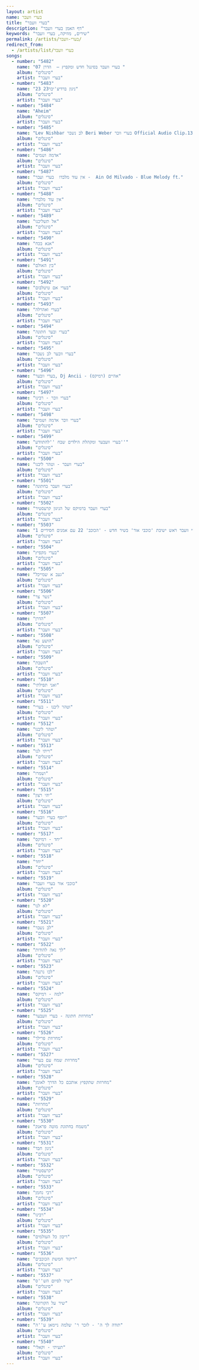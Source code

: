 ```yaml
---
layout: artist
name: בערי וועבר
title: "בערי וועבר"
description: "דף האמן בערי וועבר"
keywords: "שירים, מוזיקה, בערי וועבר"
permalink: /artists/בערי-וועבר/
redirect_from:
  - /artists/list/בערי וועבר
songs:
  - number: "5482"
    name: "07 בערי וועבר בסינגל חדש ומקפיץ –  הדרן "
    album: "סינגלים"
    artist: "בערי וועבר"
  - number: "5483"
    name: "23 23ניגון ברדיצ'יבר"
    album: "סינגלים"
    artist: "בערי וועבר"
  - number: "5484"
    name: "Aheim"
    album: "סינגלים"
    artist: "בערי וועבר"
  - number: "5485"
    name: "Lev Nishbar לב נשבר Beri Weber בערי וובר Official Audio Clip.136"
    album: "סינגלים"
    artist: "בערי וועבר"
  - number: "5486"
    name: "אדמה ושמים"
    album: "סינגלים"
    artist: "בערי וועבר"
  - number: "5487"
    name: "אין עוד מלבדו  בערי ועבר -  Ain Od Milvado - Blue Melody ft."
    album: "סינגלים"
    artist: "בערי וועבר"
  - number: "5488"
    name: "אין עוד מלבדו"
    album: "סינגלים"
    artist: "בערי וועבר"
  - number: "5489"
    name: "אל תשליכנו"
    album: "סינגלים"
    artist: "בערי וועבר"
  - number: "5490"
    name: "אנא בכח"
    album: "סינגלים"
    artist: "בערי וועבר"
  - number: "5491"
    name: "בין האולם"
    album: "סינגלים"
    artist: "בערי וועבר"
  - number: "5492"
    name: "בערי אם טיטלבום"
    album: "סינגלים"
    artist: "בערי וועבר"
  - number: "5493"
    name: "בערי ואהרלה"
    album: "סינגלים"
    artist: "בערי וועבר"
  - number: "5494"
    name: "בערי ובער חתונה"
    album: "סינגלים"
    artist: "בערי וועבר"
  - number: "5495"
    name: "בערי וובער לב נשבר"
    album: "סינגלים"
    artist: "בערי וועבר"
  - number: "5496"
    name: "בערי וובער, Dj Ancii - אהיים (רמיקס)"
    album: "סינגלים"
    artist: "בערי וועבר"
  - number: "5497"
    name: "בערי וובר - רבינו"
    album: "סינגלים"
    artist: "בערי וועבר"
  - number: "5498"
    name: "בערי וובר אדמה ושמים"
    album: "סינגלים"
    artist: "בערי וועבר"
  - number: "5499"
    name: "בערי וועבער ומקהלת הילדים שבח ''להתוודע''"
    album: "סינגלים"
    artist: "בערי וועבר"
  - number: "5500"
    name: "בערי וועבר - וטהר ליבנו"
    album: "סינגלים"
    artist: "בערי וועבר"
  - number: "5501"
    name: "בערי וועבר בחתונה"
    album: "סינגלים"
    artist: "בערי וועבר"
  - number: "5502"
    name: "בערי וועבר ברמיקס של הניגון קרעסטיר"
    album: "סינגלים"
    artist: "בערי וועבר"
  - number: "5503"
    name: "בערי וועבר ראש ישיבת 'כוכבי אור' בשיר חדש - 'הכוכב' 22 עם אמנים חסידיים 1"
    album: "סינגלים"
    artist: "בערי וועבר"
  - number: "5504"
    name: "בערי מקפיץ"
    album: "סינגלים"
    artist: "בערי וועבר"
  - number: "5505"
    name: "געב א שמייכל"
    album: "סינגלים"
    artist: "בערי וועבר"
  - number: "5506"
    name: "גשר צר"
    album: "סינגלים"
    artist: "בערי וועבר"
  - number: "5507"
    name: "הדרן"
    album: "סינגלים"
    artist: "בערי וועבר"
  - number: "5508"
    name: "הושע נא"
    album: "סינגלים"
    artist: "בערי וועבר"
  - number: "5509"
    name: "השבת"
    album: "סינגלים"
    artist: "בערי וועבר"
  - number: "5510"
    name: "ואני תפילתי"
    album: "סינגלים"
    artist: "בערי וועבר"
  - number: "5511"
    name: "וטהר ליבנו - בערי"
    album: "סינגלים"
    artist: "בערי וועבר"
  - number: "5512"
    name: "וטהר ליבנו"
    album: "סינגלים"
    artist: "בערי וועבר"
  - number: "5513"
    name: "וייתי לנו"
    album: "סינגלים"
    artist: "בערי וועבר"
  - number: "5514"
    name: "ושמרו"
    album: "סינגלים"
    artist: "בערי וועבר"
  - number: "5515"
    name: "יהי רצון"
    album: "סינגלים"
    artist: "בערי וועבר"
  - number: "5516"
    name: "יוסף בערי וובער"
    album: "סינגלים"
    artist: "בערי וועבר"
  - number: "5517"
    name: "יחד - רמיקס"
    album: "סינגלים"
    artist: "בערי וועבר"
  - number: "5518"
    name: "יחד"
    album: "סינגלים"
    artist: "בערי וועבר"
  - number: "5519"
    name: "כוכבי אור בערי וועבר"
    album: "סינגלים"
    artist: "בערי וועבר"
  - number: "5520"
    name: "לא לנו"
    album: "סינגלים"
    artist: "בערי וועבר"
  - number: "5521"
    name: "לב נשבר"
    album: "סינגלים"
    artist: "בערי וועבר"
  - number: "5522"
    name: "לך נאה להודות"
    album: "סינגלים"
    artist: "בערי וועבר"
  - number: "5523"
    name: "לכו נרננה"
    album: "סינגלים"
    artist: "בערי וועבר"
  - number: "5524"
    name: "למה - רמיקס"
    album: "סינגלים"
    artist: "בערי וועבר"
  - number: "5525"
    name: "מחרוזת חתונה - בערי וועבער"
    album: "סינגלים"
    artist: "בערי וועבר"
  - number: "5526"
    name: "מחרוזת פרילך"
    album: "סינגלים"
    artist: "בערי וועבר"
  - number: "5527"
    name: "מחרוזת שמח עם בערי"
    album: "סינגלים"
    artist: "בערי וועבר"
  - number: "5528"
    name: "מחרוזת שתקפיץ אותכם כל הדרך לאומן"
    album: "סינגלים"
    artist: "בערי וועבר"
  - number: "5529"
    name: "מחרוזת"
    album: "סינגלים"
    artist: "בערי וועבר"
  - number: "5530"
    name: "משמח בחתונת מוטה פראנק"
    album: "סינגלים"
    artist: "בערי וועבר"
  - number: "5531"
    name: "ניגון חבד"
    album: "סינגלים"
    artist: "בערי וועבר"
  - number: "5532"
    name: "קרעסטיר"
    album: "סינגלים"
    artist: "בערי וועבר"
  - number: "5533"
    name: "רבי נחמן"
    album: "סינגלים"
    artist: "בערי וועבר"
  - number: "5534"
    name: "רבינו"
    album: "סינגלים"
    artist: "בערי וועבר"
  - number: "5535"
    name: "ריבון כל העולמים"
    album: "סינגלים"
    artist: "בערי וועבר"
  - number: "5536"
    name: "ריקוד חמשת הכוכבים"
    album: "סינגלים"
    artist: "בערי וועבר"
  - number: "5537"
    name: "שיר לסיום הש''ס"
    album: "סינגלים"
    artist: "בערי וועבר"
  - number: "5538"
    name: "שיר על הקורונה"
    album: "סינגלים"
    artist: "בערי וועבר"
  - number: "5539"
    name: "תודה לך ה' - לזכר ר' שלמה ניימאן ע''ה"
    album: "סינגלים"
    artist: "בערי וועבר"
  - number: "5540"
    name: "תעיתי - וקאלי"
    album: "סינגלים"
    artist: "בערי וועבר"
---
```

